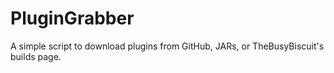 # PluginGrabber

A simple script to download plugins from GitHub, JARs, or TheBusyBiscuit's builds page.
